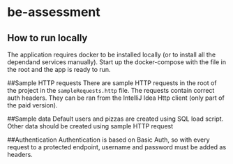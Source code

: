 # be-assessment

## How to run locally
The application requires docker to be installed locally (or to install all the dependand services manually). Start up the docker-compose with the file in the root and the app is ready to run.

##Sample HTTP requests
There are sample HTTP requests in the root of the project in the `sampleRequests.http` file. The requests contain correct auth headers. They can be ran from the IntelliJ Idea Http client (only part of the paid version).

##Sample data
Default users and pizzas are created using SQL load script. Other data should be created using sample HTTP request

##Authentication
Authentication is based on Basic Auth, so with every request to a protected endpoint, username and password must be added as headers.
